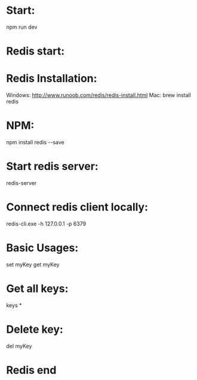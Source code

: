 # Start:
npm run dev
# Redis start:
# Redis Installation:
Windows: http://www.runoob.com/redis/redis-install.html
Mac: brew install redis
# NPM:
npm install redis --save
# Start redis server: 
redis-server
# Connect redis client locally: 
redis-cli.exe -h 127.0.0.1 -p 6379
# Basic Usages:
set myKey
get myKey
# Get all keys:
keys * 
# Delete key:
del myKey
# Redis end
